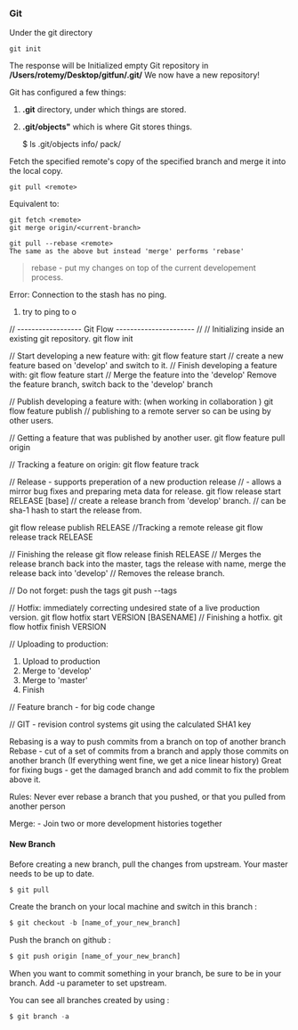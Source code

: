 ### Git 

Under the git directory
    
    git init
The response will be
Initialized empty Git repository in **/Users/rotemy/Desktop/gitfun/.git/**
We now have a new repository!

Git has configured a few things:
 1. **.git** directory, under which things are stored.  
 2. **.git/objects"** which is where Git stores things.

    $ ls .git/objects
    info/  pack/


    
Fetch the specified remote's copy of the specified branch and merge it into the local copy.
    
    git pull <remote>
    
Equivalent to:

    git fetch <remote>
    git merge origin/<current-branch>
    
    git pull --rebase <remote>
    The same as the above but instead 'merge' performs 'rebase'

 > rebase - put my changes on top of the current developement process.

    
Error:
Connection to the stash has no ping.
1. try to ping to o


// ------------------ Git Flow ---------------------- //
// Initializing inside an existing git repository.
git flow init

// Start developing a new feature with:
git flow feature start <myFeature> // create a new feature based on 'develop' and switch to it.
// Finish developing a feature with:
git flow feature start <myFeature> // Merge the feature into the 'develop' Remove the feature branch, switch back to the 'develop' branch

// Publish developing a feature with: (when working in collaboration )
git flow feature publish <myFeature>  // publishing to a remote server so can be using by other users.

// Getting a feature that was published by another user.
git flow feature pull origin <myFeature>
    
// Tracking a feature on origin:
git flow feature track <myFeature>
    
// Release - supports preperation of a new production release
//         - allows a mirror bug fixes and preparing meta data for release.
git flow release start RELEASE [base] // create a release branch from 'develop' branch.
                                // can be sha-1 hash to start the release from.

git flow release publish RELEASE
//Tracking a remote release
git flow release track RELEASE

// Finishing the release 
git flow release finish RELEASE // Merges the release branch back into the master, tags the release with name, merge the release back into 'develop'
                                // Removes the release branch.

// Do not forget: push the tags
git push --tags

// Hotfix: immediately correcting undesired state of a live production version.
git flow hotfix start VERSION [BASENAME]
// Finishing a hotfix.
git flow hotfix finish VERSION 

// Uploading to production:
1. Upload to production
2. Merge to 'develop'
3. Merge to 'master'
4. Finish

// Feature branch - for big code change

//
GIT - revision control systems
git using the calculated SHA1 key

Rebasing is a way to push commits from a branch on top of another branch
Rebase - cut of a set of commits from a branch and apply those commits on another branch
(If everything went fine, we get a nice linear history)
Great for fixing bugs - get the damaged branch and add commit to fix the problem above it.

Rules:
    Never ever rebase a branch that you pushed, or that you pulled from another person

Merge:
    - Join two or more development histories together



#### New Branch

Before creating a new branch, pull the changes from upstream. Your master needs to be up to date.
```javascript
$ git pull
```
Create the branch on your local machine and switch in this branch :
```javascript
$ git checkout -b [name_of_your_new_branch]
```
Push the branch on github :
```javascript
$ git push origin [name_of_your_new_branch]
```
When you want to commit something in your branch, be sure to be in your branch. Add -u parameter to set upstream.

You can see all branches created by using :
```javascript
$ git branch -a
```


